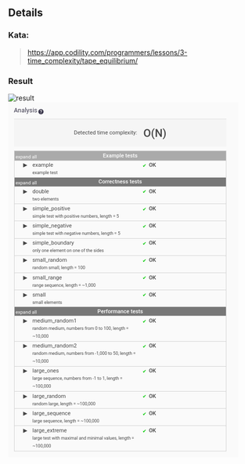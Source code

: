 ## Details

### Kata: </br>
> https://app.codility.com/programmers/lessons/3-time_complexity/tape_equilibrium/

### Result
![result](/TapeEquilibrium/result.png)
![result2](/TapeEquilibrium/result2.png)

